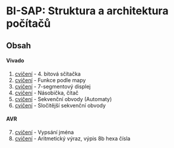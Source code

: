 # BI-SAP: Struktura a architektura počítačů

## Obsah
#### Vivado
1. [cvičení][cv1] - 4. bitová sčítačka
2. [cvičení][cv2] - Funkce podle mapy
3. [cvičení][cv3] - 7-segmentový displej
4. [cvičení][cv4] - Násobička, čítač
5. [cvičení][cv5] - Sekvenční obvody (Automaty)
6. [cvičení][cv6] - Sločitější sekvenční obvody
#### AVR
7. [cvičení][cv7] - Vypsání jména
8. [cvičení][cv8] - Aritmetický výraz, výpis 8b hexa čísla

[cv1]: https://github.com/mikesjak/FIT_CVUT/tree/BI-SAP/BI-SAP/1.%20%C3%BAloha
[cv2]: https://github.com/mikesjak/FIT_CVUT/tree/BI-SAP/BI-SAP/2.%20%C3%BAloha
[cv3]: https://github.com/mikesjak/FIT_CVUT/tree/BI-SAP/BI-SAP/3.%20%C3%BAloha
[cv4]: https://github.com/mikesjak/FIT_CVUT/tree/BI-SAP/BI-SAP/4.%20%C3%BAloha
[cv5]: https://github.com/mikesjak/FIT_CVUT/tree/BI-SAP/BI-SAP/5.%20%C3%BAloha
[cv6]: https://github.com/mikesjak/FIT_CVUT/tree/BI-SAP/BI-SAP/6.%20%C3%BAloha 
[cv7]: https://github.com/mikesjak/FIT_CVUT/tree/BI-SAP/BI-SAP/7.%20%C3%BAloha 
[cv8]: https://github.com/mikesjak/FIT_CVUT/tree/BI-SAP/BI-SAP/8.%20%C3%BAloha
[cv9]: https://github.com/mikesjak/FIT_CVUT/tree/BI-SAP/BI-SAP/9.%20%C3%BAloha
